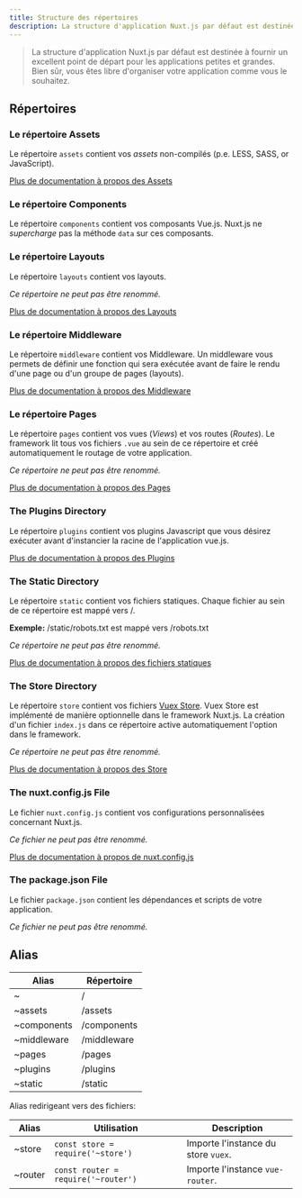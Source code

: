 ```yaml
---
title: Structure des répertoires
description: La structure d'application Nuxt.js par défaut est destinée à fournir un excellent point de départ pour les applications petites et grandes. Bien sûr, vous êtes libre d'organiser votre application comme vous le souhaitez.
---
```


> La structure d'application Nuxt.js par défaut est destinée à fournir un excellent point de départ pour les applications petites et grandes. Bien sûr, vous êtes libre d'organiser votre application comme vous le souhaitez.

## Répertoires

### Le répertoire Assets

Le répertoire `assets` contient vos *assets*  non-compilés (p.e. LESS, SASS, or JavaScript).

[Plus de documentation à propos des Assets](/guide/assets)

### Le répertoire Components

Le répertoire `components` contient vos composants Vue.js. Nuxt.js ne *supercharge* pas la méthode `data` sur ces composants.

### Le répertoire Layouts

Le répertoire `layouts` contient vos layouts.

*Ce répertoire ne peut pas être renommé.*

[Plus de documentation à propos des Layouts](/guide/views#layouts)

### Le répertoire Middleware

Le répertoire `middleware` contient vos Middleware. Un middleware vous permets de définir une fonction qui sera exécutée avant de faire le rendu d'une page ou d'un groupe de pages (layouts).

[Plus de documentation à propos des Middleware](/guide/routing#middleware)

### Le répertoire Pages

Le répertoire `pages` contient vos vues (*Views*) et vos routes (*Routes*). Le framework lit tous vos fichiers `.vue` au sein de ce répertoire et créé automatiquement le routage de votre application.

*Ce répertoire ne peut pas être renommé.*

[Plus de documentation à propos des Pages](/guide/views)

### The Plugins Directory

Le répertoire `plugins` contient vos plugins Javascript que vous désirez exécuter avant d'instancier la racine de l'application vue.js.

[Plus de documentation à propos des Plugins](/guide/plugins)

### The Static Directory

Le répertoire `static` contient vos fichiers statiques. Chaque fichier au sein de ce répertoire est mappé vers /.

**Exemple:** /static/robots.txt est mappé vers /robots.txt

*Ce répertoire ne peut pas être renommé.*

[Plus de documentation à propos des fichiers statiques](/guide/assets#static)

### The Store Directory

Le répertoire `store` contient vos fichiers [Vuex Store](http://vuex.vuejs.org). Vuex Store est implémenté de manière optionnelle dans le framework Nuxt.js. La création d'un fichier `index.js` dans ce répertoire active automatiquement l'option dans le framework.

*Ce répertoire ne peut pas être renommé.*

[Plus de documentation à propos des Store](/guide/vuex-store)

### The nuxt.config.js File

Le fichier `nuxt.config.js` contient vos configurations personnalisées concernant Nuxt.js.

*Ce fichier ne peut pas être renommé.*

[Plus de documentation à propos de nuxt.config.js](/guide/configuration)

### The package.json File

Le fichier `package.json` contient les dépendances et scripts de votre application.

*Ce fichier ne peut pas être renommé.*

## Alias

| Alias | Répertoire |
|-----|------|
| ~ | / |
| ~assets | /assets |
| ~components | /components |
| ~middleware | /middleware |
| ~pages | /pages |
| ~plugins | /plugins |
| ~static | /static |

Alias redirigeant vers des fichiers:

| Alias | Utilisation | Description |
|-------|------|--------------|
| ~store | `const store = require('~store')` | Importe l'instance du store `vuex`. |
| ~router | `const router = require('~router')`| Importe l'instance `vue-router`. |
